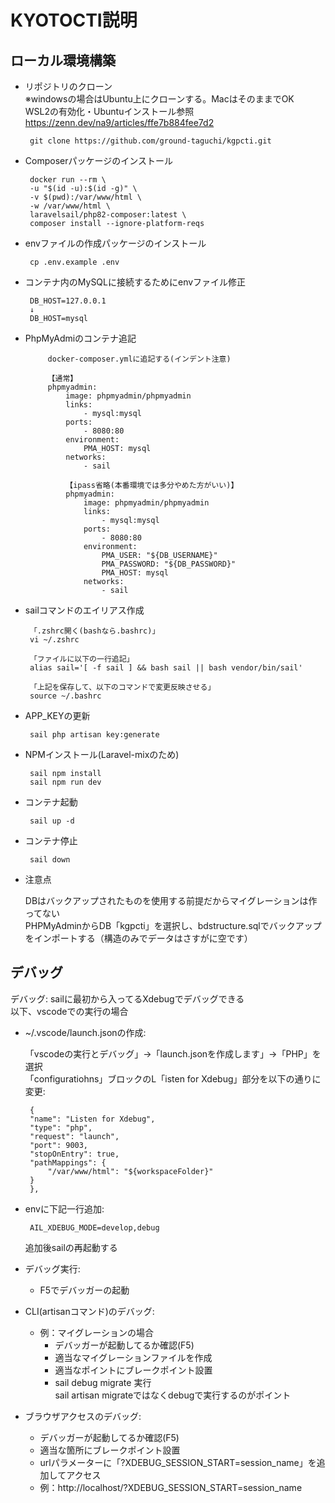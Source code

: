 # KYOTOCTI説明  
  
## ローカル環境構築
 - リポジトリのクローン  
 ※windowsの場合はUbuntu上にクローンする。MacはそのままでOK  
 WSL2の有効化・Ubuntuインストール参照  
https://zenn.dev/na9/articles/ffe7b884fee7d2

        git clone https://github.com/ground-taguchi/kgpcti.git

 - Composerパッケージのインストール

        docker run --rm \
        -u "$(id -u):$(id -g)" \
        -v $(pwd):/var/www/html \
        -w /var/www/html \
        laravelsail/php82-composer:latest \
        composer install --ignore-platform-reqs


 - envファイルの作成パッケージのインストール

        cp .env.example .env

 - コンテナ内のMySQLに接続するためにenvファイル修正

        DB_HOST=127.0.0.1
        ↓
        DB_HOST=mysql

 - PhpMyAdmiのコンテナ追記

            docker-composer.ymlに追記する(インデント注意)

            【通常】
            phpmyadmin:
                image: phpmyadmin/phpmyadmin
                links:
                    - mysql:mysql
                ports:
                    - 8080:80
                environment:
                    PMA_HOST: mysql
                networks:
                    - sail

                【ipass省略(本番環境では多分やめた方がいい)】
                phpmyadmin:
                    image: phpmyadmin/phpmyadmin
                    links:
                        - mysql:mysql
                    ports:
                        - 8080:80
                    environment:
                        PMA_USER: "${DB_USERNAME}"
                        PMA_PASSWORD: "${DB_PASSWORD}"
                        PMA_HOST: mysql
                    networks:
                        - sail

 - sailコマンドのエイリアス作成

        「.zshrc開く(bashなら.bashrc)」
        vi ~/.zshrc

        「ファイルに以下の一行追記」
        alias sail='[ -f sail ] && bash sail || bash vendor/bin/sail'

        「上記を保存して、以下のコマンドで変更反映させる」
        source ~/.bashrc

 - APP_KEYの更新

        sail php artisan key:generate

 - NPMインストール(Laravel-mixのため)

        sail npm install
        sail npm run dev

 - コンテナ起動

        sail up -d

 - コンテナ停止

        sail down

 - 注意点

    DBはバックアップされたものを使用する前提だからマイグレーションは作ってない  
    PHPMyAdminからDB「kgpcti」を選択し、bdstructure.sqlでバックアップをインポートする（構造のみでデータはさすがに空です）

## デバッグ

デバッグ:
sailに最初から入ってるXdebugでデバッグできる  
以下、vscodeでの実行の場合  

 - ~/.vscode/launch.jsonの作成:  

    「vscodeの実行とデバッグ」→「launch.jsonを作成します」→「PHP」を選択  
    「configuratiohns」ブロックのL「isten for Xdebug」部分を以下の通りに変更:

        {
        "name": "Listen for Xdebug",
        "type": "php",
        "request": "launch",
        "port": 9003,
        "stopOnEntry": true,
        "pathMappings": {
            "/var/www/html": "${workspaceFolder}"
        }
        },

 - envに下記一行追加:

        AIL_XDEBUG_MODE=develop,debug
    追加後sailの再起動する  

- デバッグ実行:  
    - F5でデバッガーの起動  


- CLI(artisanコマンド)のデバッグ:
    - 例：マイグレーションの場合
        - デバッガーが起動してるか確認(F5)
        - 適当なマイグレーションファイルを作成
        - 適当なポイントにブレークポイント設置
        - sail debug migrate 実行  
            sail artisan migrateではなくdebugで実行するのがポイント

 - ブラウザアクセスのデバッグ:
    - デバッガーが起動してるか確認(F5)
    - 適当な箇所にブレークポイント設置
    - urlパラメーターに「?XDEBUG_SESSION_START=session_name」を追加してアクセス
     - 例：http://localhost/?XDEBUG_SESSION_START=session_name

